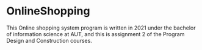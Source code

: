 # OnlineShopping
This Online shopping system program is written in 2021 under the bachelor of information science at AUT, and this is assignment 2 of the Program Design and Construction courses.
